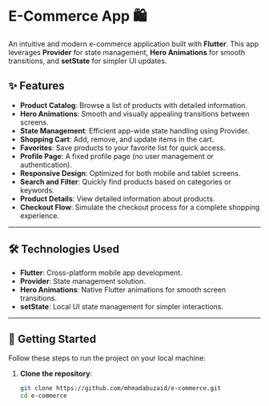 # E-Commerce App 🛍️

An intuitive and modern e-commerce application built with **Flutter**. This app leverages **Provider** for state management, **Hero Animations** for smooth transitions, and **setState** for simpler UI updates.

## ✨ Features

- **Product Catalog**: Browse a list of products with detailed information.
- **Hero Animations**: Smooth and visually appealing transitions between screens.
- **State Management**: Efficient app-wide state handling using Provider.
- **Shopping Cart**: Add, remove, and update items in the cart.
- **Favorites**: Save products to your favorite list for quick access.
- **Profile Page**: A fixed profile page (no user management or authentication).
- **Responsive Design**: Optimized for both mobile and tablet screens.
- **Search and Filter**: Quickly find products based on categories or keywords.
- **Product Details**: View detailed information about products.
- **Checkout Flow**: Simulate the checkout process for a complete shopping experience.

---

## 🛠️ Technologies Used

- **Flutter**: Cross-platform mobile app development.
- **Provider**: State management solution.
- **Hero Animations**: Native Flutter animations for smooth screen transitions.
- **setState**: Local UI state management for simpler interactions.

---

## 🚀 Getting Started

Follow these steps to run the project on your local machine:

1. **Clone the repository**:
   ```bash
   git clone https://github.com/mhmadabuzaid/e-commerce.git
   cd e-commerce
